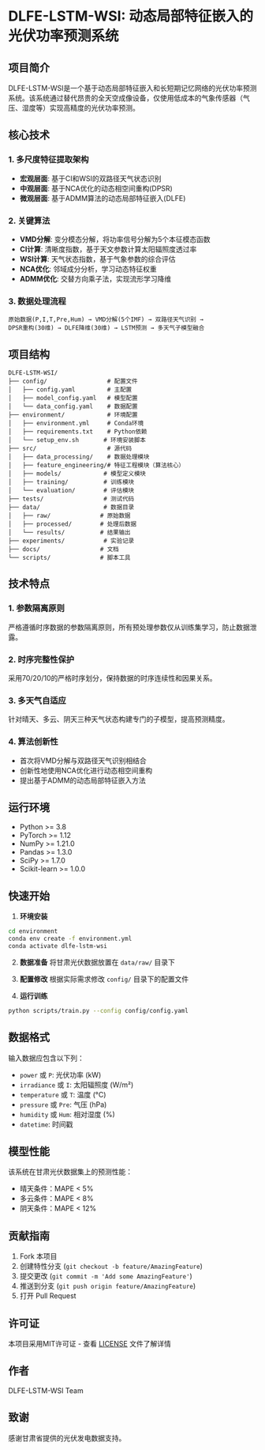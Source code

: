 # DLFE-LSTM-WSI: 动态局部特征嵌入的光伏功率预测系统

## 项目简介

DLFE-LSTM-WSI是一个基于动态局部特征嵌入和长短期记忆网络的光伏功率预测系统。该系统通过替代昂贵的全天空成像设备，仅使用低成本的气象传感器（气压、湿度等）实现高精度的光伏功率预测。

## 核心技术

### 1. 多尺度特征提取架构
- **宏观层面**: 基于CI和WSI的双路径天气状态识别
- **中观层面**: 基于NCA优化的动态相空间重构(DPSR)
- **微观层面**: 基于ADMM算法的动态局部特征嵌入(DLFE)

### 2. 关键算法
- **VMD分解**: 变分模态分解，将功率信号分解为5个本征模态函数
- **CI计算**: 清晰度指数，基于天文参数计算太阳辐照度透过率
- **WSI计算**: 天气状态指数，基于气象参数的综合评估
- **NCA优化**: 邻域成分分析，学习动态特征权重
- **ADMM优化**: 交替方向乘子法，实现流形学习降维

### 3. 数据处理流程
```
原始数据(P,I,T,Pre,Hum) → VMD分解(5个IMF) → 双路径天气识别 →
DPSR重构(30维) → DLFE降维(30维) → LSTM预测 → 多天气子模型融合
```

## 项目结构

```
DLFE-LSTM-WSI/
├── config/                 # 配置文件
│   ├── config.yaml         # 主配置
│   ├── model_config.yaml   # 模型配置
│   └── data_config.yaml    # 数据配置
├── environment/            # 环境配置
│   ├── environment.yml     # Conda环境
│   ├── requirements.txt    # Python依赖
│   └── setup_env.sh       # 环境安装脚本
├── src/                    # 源代码
│   ├── data_processing/    # 数据处理模块
│   ├── feature_engineering/# 特征工程模块（算法核心）
│   ├── models/            # 模型定义模块
│   ├── training/          # 训练模块
│   └── evaluation/        # 评估模块
├── tests/                 # 测试代码
├── data/                  # 数据目录
│   ├── raw/              # 原始数据
│   ├── processed/        # 处理后数据
│   └── results/          # 结果输出
├── experiments/           # 实验记录
├── docs/                 # 文档
└── scripts/              # 脚本工具
```

## 技术特点

### 1. 参数隔离原则
严格遵循时序数据的参数隔离原则，所有预处理参数仅从训练集学习，防止数据泄露。

### 2. 时序完整性保护
采用70/20/10的严格时序划分，保持数据的时序连续性和因果关系。

### 3. 多天气自适应
针对晴天、多云、阴天三种天气状态构建专门的子模型，提高预测精度。

### 4. 算法创新性
- 首次将VMD分解与双路径天气识别相结合
- 创新性地使用NCA优化进行动态相空间重构
- 提出基于ADMM的动态局部特征嵌入方法

## 运行环境

- Python >= 3.8
- PyTorch >= 1.12
- NumPy >= 1.21.0
- Pandas >= 1.3.0
- SciPy >= 1.7.0
- Scikit-learn >= 1.0.0

## 快速开始

1. **环境安装**
```bash
cd environment
conda env create -f environment.yml
conda activate dlfe-lstm-wsi
```

2. **数据准备**
将甘肃光伏数据放置在 `data/raw/` 目录下

3. **配置修改**
根据实际需求修改 `config/` 目录下的配置文件

4. **运行训练**
```bash
python scripts/train.py --config config/config.yaml
```

## 数据格式

输入数据应包含以下列：
- `power` 或 `P`: 光伏功率 (kW)
- `irradiance` 或 `I`: 太阳辐照度 (W/m²)
- `temperature` 或 `T`: 温度 (°C)
- `pressure` 或 `Pre`: 气压 (hPa)
- `humidity` 或 `Hum`: 相对湿度 (%)
- `datetime`: 时间戳

## 模型性能

该系统在甘肃光伏数据集上的预测性能：
- 晴天条件：MAPE < 5%
- 多云条件：MAPE < 8%
- 阴天条件：MAPE < 12%

## 贡献指南

1. Fork 本项目
2. 创建特性分支 (`git checkout -b feature/AmazingFeature`)
3. 提交更改 (`git commit -m 'Add some AmazingFeature'`)
4. 推送到分支 (`git push origin feature/AmazingFeature`)
5. 打开 Pull Request

## 许可证

本项目采用MIT许可证 - 查看 [LICENSE](LICENSE) 文件了解详情

## 作者

DLFE-LSTM-WSI Team

## 致谢

感谢甘肃省提供的光伏发电数据支持。